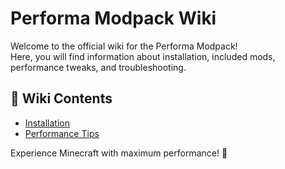 

# Performa Modpack Wiki

Welcome to the official wiki for the Performa Modpack!  
Here, you will find information about installation, included mods, performance tweaks, and troubleshooting.

## 📖 Wiki Contents
- [Installation](installation.md)
- [Performance Tips](performance.md)
<div style="display: none;"> 
<!--   
  [Troubleshooting](troubleshooting.md)
  [FAQ](faq.md)
  -->
</div>
<!-- ... -->
Experience Minecraft with maximum performance! 🚀
